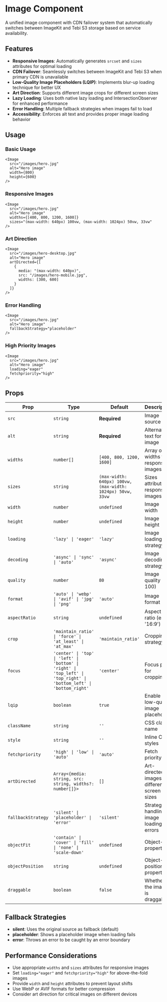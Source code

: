# Image Component

A unified image component with CDN failover system that automatically switches between ImageKit and Tebi S3 storage based on service availability.

## Features

- **Responsive Images**: Automatically generates `srcset` and `sizes` attributes for optimal loading
- **CDN Failover**: Seamlessly switches between ImageKit and Tebi S3 when primary CDN is unavailable
- **Low-Quality Image Placeholders (LQIP)**: Implements blur-up loading technique for better UX
- **Art Direction**: Supports different image crops for different screen sizes
- **Lazy Loading**: Uses both native lazy loading and IntersectionObserver for enhanced performance
- **Error Handling**: Multiple fallback strategies when images fail to load
- **Accessibility**: Enforces alt text and provides proper image loading behavior

## Usage

### Basic Usage

```astro
<Image 
  src="/images/hero.jpg" 
  alt="Hero image" 
  width={800} 
  height={600} 
/>
```

### Responsive Images

```astro
<Image 
  src="/images/hero.jpg" 
  alt="Hero image" 
  widths={[400, 800, 1200, 1600]} 
  sizes="(max-width: 640px) 100vw, (max-width: 1024px) 50vw, 33vw" 
/>
```

### Art Direction

```astro
<Image 
  src="/images/hero-desktop.jpg" 
  alt="Hero image" 
  artDirected={[
    {
      media: "(max-width: 640px)",
      src: "/images/hero-mobile.jpg",
      widths: [300, 600]
    }
  ]}
/>
```

### Error Handling

```astro
<Image 
  src="/images/hero.jpg" 
  alt="Hero image" 
  fallbackStrategy="placeholder" 
/>
```

### High Priority Images

```astro
<Image 
  src="/images/hero.jpg" 
  alt="Hero image" 
  loading="eager" 
  fetchpriority="high" 
/>
```

## Props

| Prop | Type | Default | Description |
|------|------|---------|-------------|
| `src` | `string` | **Required** | Image source URL |
| `alt` | `string` | **Required** | Alternative text for the image |
| `widths` | `number[]` | `[400, 800, 1200, 1600]` | Array of widths for responsive images |
| `sizes` | `string` | `(max-width: 640px) 100vw, (max-width: 1024px) 50vw, 33vw` | Sizes attribute for responsive images |
| `width` | `number` | `undefined` | Image width |
| `height` | `number` | `undefined` | Image height |
| `loading` | `'lazy' \| 'eager'` | `'lazy'` | Image loading strategy |
| `decoding` | `'async' \| 'sync' \| 'auto'` | `'async'` | Image decoding strategy |
| `quality` | `number` | `80` | Image quality (1-100) |
| `format` | `'auto' \| 'webp' \| 'avif' \| 'jpg' \| 'png'` | `'auto'` | Image format |
| `aspectRatio` | `string` | `undefined` | Aspect ratio (e.g., '16:9') |
| `crop` | `'maintain_ratio' \| 'force' \| 'at_least' \| 'at_max'` | `'maintain_ratio'` | Cropping strategy |
| `focus` | `'center' \| 'top' \| 'left' \| 'bottom' \| 'right' \| 'top_left' \| 'top_right' \| 'bottom_left' \| 'bottom_right'` | `'center'` | Focus point for cropping |
| `lqip` | `boolean` | `true` | Enable low-quality image placeholder |
| `className` | `string` | `''` | CSS class name |
| `style` | `string` | `''` | Inline CSS styles |
| `fetchpriority` | `'high' \| 'low' \| 'auto'` | `'auto'` | Fetch priority hint |
| `artDirected` | `Array<{media: string, src: string, widths?: number[]}>` | `[]` | Art-directed images for different screen sizes |
| `fallbackStrategy` | `'silent' \| 'placeholder' \| 'error'` | `'silent'` | Strategy for handling image loading errors |
| `objectFit` | `'contain' \| 'cover' \| 'fill' \| 'none' \| 'scale-down'` | `undefined` | Object-fit property |
| `objectPosition` | `string` | `undefined` | Object-position property |
| `draggable` | `boolean` | `false` | Whether the image is draggable |

## Fallback Strategies

- **silent**: Uses the original source as fallback (default)
- **placeholder**: Shows a placeholder image when loading fails
- **error**: Throws an error to be caught by an error boundary

## Performance Considerations

- Use appropriate `widths` and `sizes` attributes for responsive images
- Set `loading="eager"` and `fetchpriority="high"` for above-the-fold images
- Provide `width` and `height` attributes to prevent layout shifts
- Use WebP or AVIF formats for better compression
- Consider art direction for critical images on different devices